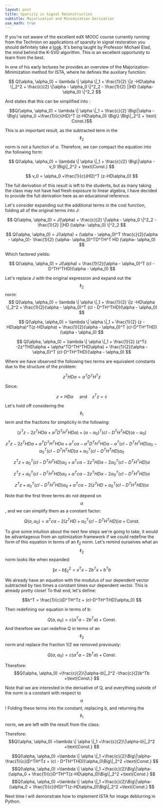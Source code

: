 ```yaml
---
layout: post
title: Sparsity in Signal Reconstruction
subtitle: Majorization and Minimization Derivation
use_math: true
---
```

<script type="text/javascript" async src="https://cdn.mathjax.org/mathjax/latest/MathJax.js?config=TeX-MML-AM_CHTML"> </script>

If you're not aware of the excellent edX MOOC course currently running from the Technion on applications of sparsity in signal restoration you should definitely take a [look](https://www.edx.org/course/sparse-representations-image-processing-israelx-236862-2x).  It's being taught by Professor Michael Elad, the mind behind the K-SVD algorithm.  This is an excellent opportunity to learn from the best.

In one of his early lectures he provides an overview of the Majorization-Minimization method for ISTA, where he defines the auxiliary function:

$$ Q(\alpha, \alpha_0) = \lambda \| \alpha \|_1 + \frac{1}{2} \|z -HD\alpha \|_2^2 + \frac{c}{2} \|\alpha - \alpha_0 \|^2_2 - \frac{1}{2} ||HD (\alpha- \alpha_0) \|^2_2   $$ 

And states that this can be simplified into :

$$Q(\alpha, \alpha_0)  = \lambda \| \alpha \|_1  + \frac{c}{2} \Big\|\alpha -  \Big\{ \alpha_0 +\frac{1}{c}(HD)^T (z-HD\alpha_0) \Big\} \Big\|_2^2 + \text{ Const.}$$

This is an important result, as the subtracted term in the $$\ell_2$$ norm is not a function of $\alpha$.  Therefore, we can compact the equation into the following form:

$$ Q(\alpha, \alpha_0)  = \lambda \| \alpha \|_1  + \frac{c}{2} \Big\|\alpha -  v_0  \Big\|_2^2 + \text{Const.} $$

$$ v_0 =    \alpha_0 +\frac{1}{c}(HD)^T (z-HD\alpha_0)  $$
 
The full derivation of this result is left to the students, but as many taking the class may not have had fresh exposure to linear algebra, I have decided to provide the full derivation here as an educational reference.

Let's consider expanding out the additional terms in the cost function, folding all of the original terms into J:

$$ Q(\alpha, \alpha_0) = J(\alpha) + \frac{c}{2} \|\alpha - \alpha_0 \|^2_2 - \frac{1}{2} ||HD (\alpha- \alpha_0) \|^2_2   $$ 

$$ Q(\alpha, \alpha_0) = J(\alpha) +  (\alpha - \alpha_0)^T \frac{c}{2}(\alpha - \alpha_0)- \frac{1}{2} (\alpha- \alpha_0)^TD^TH^T HD (\alpha- \alpha_0)   $$ 

Which factored yields:

$$ Q(\alpha, \alpha_0) = J(\alpha) +  \frac{1}{2}(\alpha - \alpha_0)^T (cI - D^TH^THD)(\alpha - \alpha_0) $$

Let's replace J with the original expression and expand out the $$\ell_2$$ norm:
$$ Q(\alpha, \alpha_0) = \lambda \| \alpha \|_1 + \frac{1}{2} \|z -HD\alpha \|_2^2 +  \frac{1}{2}(\alpha - \alpha_0)^T (cI - D^TH^THD)(\alpha - \alpha_0)  $$

$$ Q(\alpha, \alpha_0) = \lambda \| \alpha \|_1 + \frac{1}{2} 
(z -HD\alpha)^T(z-HD\alpha) +  
\frac{1}{2}(\alpha - \alpha_0)^T (cI-D^TH^THD)(\alpha - \alpha_0)  $$

$$ Q(\alpha, \alpha_0) = \lambda \| \alpha \|_1 + \frac{1}{2} 
(z^Tz -2z^THD\alpha + \alpha^TD^TH^THD\alpha) +
\frac{1}{2}(\alpha - \alpha_0)^T (cI-D^TH^THD)(\alpha - \alpha_0) $$

Where we have observed the following two terms are equivalent constants due to the structure of the problem:

$$
z^THD\alpha = \alpha^TD^TH^Tz
$$

Since:

$$
z=HD\alpha  \quad \textrm { and} \quad z^Tz = c
$$

Let's hold off considering the $$\ell_1$$ term and the fractions for simplicity in the following:

$$  
(z^Tz -2z^THD\alpha + \alpha^TD^TH^THD\alpha) +
(\alpha - \alpha_0)^T (cI-D^TH^THD)(\alpha - \alpha_0)  $$


$$  
z^Tz -2z^THD\alpha + \alpha^TD^TH^THD\alpha +
\alpha^Tc\alpha-
\alpha^TD^TH^THD\alpha -
\alpha^T(cI-D^TH^THD)\alpha_0-
\alpha_0^T(cI-D^TH^THD)\alpha+
\alpha_0^T(cI-D^TH^THD)\alpha_0 
  $$

$$  
z^Tz + \alpha_0^T(cI-D^TH^THD)\alpha_0 
+\alpha^Tc\alpha 
-2z^THD\alpha
-2\alpha^T_0(cI-D^TH^THD)\alpha$$

$$  
z^Tz + \alpha_0^T(cI-D^TH^THD)\alpha_0 
+\alpha^Tc\alpha 
-2z^THD\alpha
-2\alpha^T_0(cI-D^TH^THD)\alpha$$

$$  
z^Tz + \alpha_0^T(cI-D^TH^THD)\alpha_0 
+\alpha^Tc\alpha
-2(z^THD
+\alpha^T_0(cI-D^TH^THD))\alpha$$

Note that the first three terms do not depend on $$\alpha$$, and we can simplify them as a constant factor:

$$Q(\alpha, \alpha_0) =
\alpha^Tc\alpha
-2(z^THD
+\alpha^T_0(cI-D^TH^THD))\alpha
+\text{Const.}
$$

To give some intuition about the next few steps we're going to take, it would be advantageous from an optimization framework if we could redefine the form of this equation in terms of an $\ell_2$ norm.  Let's remind ourselves what an $$\ell_2$$ norm looks like when expanded:

$$\|x-b\|_2^2 = x^Tx - 2b^Tx +b^Tb
$$

We already have an equation with the modulus of our dependent vector subtracted by two times a constant times our dependent vector.  This is already pretty close!  To that end, let's define:

$$b^T = \frac{1}{c}(D^TH^Tz + (cI-D^TH^THD)\alpha_0)
$$

Then redefining our equation in terms of b:

$$Q(\alpha, \alpha_0) =c(
\alpha^T\alpha
-2b^T\alpha)
+\text{Const.}
$$
 And therefore we can redefine Q in terms of an $$\ell_2$$ norm and replace the fraction 1/2 we removed previously:

$$Q(\alpha, \alpha_0) =c(
\alpha^T\alpha
-2b^T\alpha)
+\text{Const.}
$$

Therefore:
$$Q(\alpha, \alpha_0) =\frac{c}{2}\|\alpha-b\|_2^2
-\frac{c}{2}b^Tb
+\text{Const.}
$$

Note that we are interested in the derivative of Q, and everything outside of the norm is a constant with respect to $$\alpha$$!  Folding these terms into the constant, replacing b, and returning the $$\ell_1$$ norm, we are left with the result from the class:

Therefore:
$$Q(\alpha, \alpha_0) =\lambda \| \alpha \|_1 +\frac{c}{2}\|\alpha-b\|_2^2
+\text{Const.}
$$

$$Q(\alpha, \alpha_0) =\lambda \| \alpha \|_1 +\frac{c}{2}\Big\|\alpha-\frac{1}{c}(D^TH^Tz + (cI - D^TH^THD))\alpha_0\Big\|_2^2
+\text{Const.}
$$
$$Q(\alpha, \alpha_0) =\lambda \| \alpha \|_1 +\frac{c}{2}\Big\|\alpha-(\alpha_0 + \frac{1}{c}D^TH^T(z-HD\alpha_0)\Big\|_2^2
+\text{Const.}
$$
$$Q(\alpha, \alpha_0) =\lambda \| \alpha \|_1 +\frac{c}{2}\Big\|\alpha-(\alpha_0 + \frac{1}{c}(HD)^T(z-HD\alpha_0)\Big\|_2^2
+\text{Const.}
$$

Next time I will demonstrate how to implement ISTA for image deblurring in Python.
